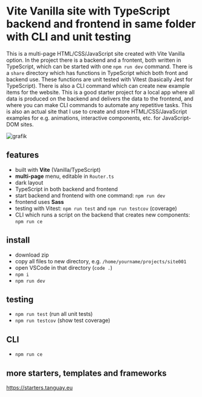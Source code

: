 # Vite Vanilla site with TypeScript backend and frontend in same folder with  CLI and  unit testing

This is a multi-page HTML/CSS/JavaScript site created with Vite Vanilla option. In the project there is a backend and a frontent, both written in TypeScript, which can be started with one `npm run dev` command. There is a `share` directory which has functions in TypeScript which both front and backend use. These functions are unit tested with Vitest (basically Jest for TypeScript). There is also a CLI command which can create new example items for the website. This is a good starter project for a local app where all data is produced on the backend and delivers the data to the frontend, and where you can make CLI commands to automate any repetitive tasks. This is also an actual site that I use to create and store HTML/CSS/JavaScript examples for e.g. animations, interactive components, etc. for JavaScript-DOM sites.

![grafik](https://starters.tanguay.eu/images/starters/viteVanillaTestingBackendFrontendTypeScript.png)

## features

- built with **Vite** (Vanilla/TypeScript)
- **multi-page** menu, editable in `Router.ts`
- dark layout
- TypeScript in both backend and frontend
- start backend and frontend with one command: `npm run dev`
- frontend uses **Sass**
- testing with Vitest: `npm run test` and `npm run testcov` (coverage)
- CLI which runs a script on the backend that creates new components: `npm run ce`

## install

- download zip
- copy all files to new directory, e.g. `/home/yourname/projects/site001`
- open VSCode in that directory (`code .`)
- `npm i`
- `npm run dev`

## testing

- `npm run test` (run all unit tests)
- `npm run testcov` (show test coverage)

## CLI

- `npm run ce`

## more starters, templates and frameworks

https://starters.tanguay.eu
